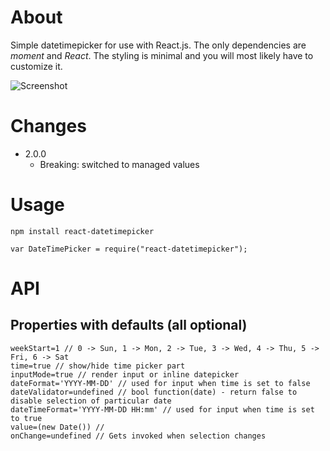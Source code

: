 About
=====

Simple datetimepicker for use with React.js. The only dependencies are _moment_ and _React_. The styling is minimal and you will most likely have to customize it.

![Screenshot](https://raw.githubusercontent.com/kraf/react-datetimepicker/master/screenshot.jpg)

Changes
=======

* 2.0.0
  * Breaking: switched to managed values

Usage
=====

`npm install react-datetimepicker`

`var DateTimePicker = require("react-datetimepicker");`

API
===

Properties with defaults (all optional)
------------------------

```
weekStart=1 // 0 -> Sun, 1 -> Mon, 2 -> Tue, 3 -> Wed, 4 -> Thu, 5 -> Fri, 6 -> Sat
time=true // show/hide time picker part
inputMode=true // render input or inline datepicker
dateFormat='YYYY-MM-DD' // used for input when time is set to false
dateValidator=undefined // bool function(date) - return false to disable selection of particular date
dateTimeFormat='YYYY-MM-DD HH:mm' // used for input when time is set to true
value=(new Date()) // 
onChange=undefined // Gets invoked when selection changes
```
